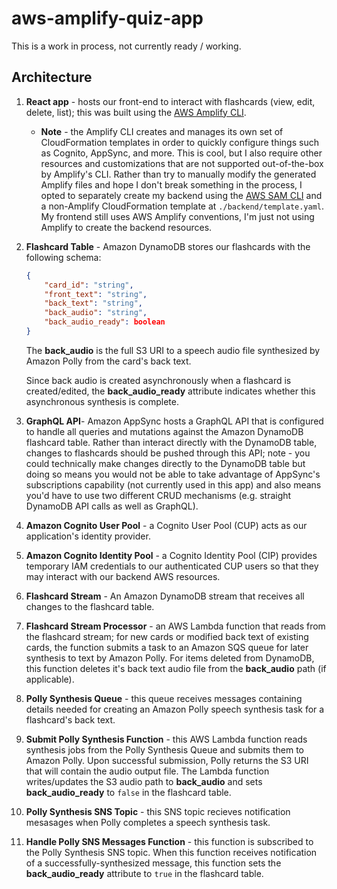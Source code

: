 # aws-amplify-quiz-app

This is a work in process, not currently ready / working. 


## Architecture

1. **React app** - hosts our front-end to interact with flashcards (view, edit, delete, list); this was built using the [AWS Amplify CLI](https://github.com/aws-amplify/amplify-cli).

    * **Note** - the Amplify CLI creates and manages its own set of CloudFormation templates in order to quickly configure things such as Cognito, AppSync, and more. This is cool, but I also require other resources and customizations that are not supported out-of-the-box by Amplify's CLI. Rather than try to manually modify the generated Amplify files and hope I don't break something in the process, I opted to separately create my backend using the [AWS SAM CLI](https://docs.aws.amazon.com/serverless-application-model/latest/developerguide/serverless-sam-cli-install.html) and a non-Amplify CloudFormation template at `./backend/template.yaml`. My frontend still uses AWS Amplify conventions, I'm just not using Amplify to create the backend resources. 

2. **Flashcard Table** - Amazon DynamoDB stores our flashcards with the following schema:

    ```json
    {
        "card_id": "string",
        "front_text": "string",
        "back_text": "string",
        "back_audio": "string",
        "back_audio_ready": boolean
    }
    ```

    The **back_audio** is the full S3 URI to a speech audio file synthesized by Amazon Polly from the card's back text. 

    Since back audio is created asynchronously when a flashcard is created/edited, the **back_audio_ready** attribute indicates whether this asynchronous synthesis is complete. 

3. **GraphQL API**- Amazon AppSync hosts a GraphQL API that is configured to handle all queries and mutations against the Amazon DynamoDB flashcard table. Rather than interact directly with the DynamoDB table, changes to flashcards should be pushed through this API; note - you could technically make changes directly to the DynamoDB table but doing so means you would not be able to take advantage of AppSync's subscriptions capability (not currently used in this app) and also means you'd have to use two different CRUD mechanisms (e.g. straight DynamoDB API calls as well as GraphQL).

4. **Amazon Cognito User Pool** - a Cognito User Pool (CUP) acts as our application's identity provider.

5. **Amazon Cognito Identity Pool** - a Cognito Identity Pool (CIP) provides temporary IAM credentials to our authenticated CUP users so that they may interact with our backend AWS resources. 

6. **Flashcard Stream** - An Amazon DynamoDB stream that receives all changes to the flashcard table.

7. **Flashcard Stream Processor** - an AWS Lambda function that reads from the flashcard stream; for new cards or modified back text of existing cards, the function submits a task to an Amazon SQS queue for later synthesis to text by Amazon Polly. For items deleted from DynamoDB, this function deletes it's back text audio file from the **back_audio** path (if applicable).

8. **Polly Synthesis Queue** - this queue receives messages containing details needed for creating an Amazon Polly speech synthesis task for a flashcard's back text. 

9. **Submit Polly Synthesis Function** - this AWS Lambda function reads synthesis jobs from the Polly Synthesis Queue and submits them to Amazon Polly. Upon successful submission, Polly returns the S3 URI that will contain the audio output file. The Lambda function  writes/updates the S3 audio path to **back_audio**  and sets **back_audio_ready** to `false` in the flashcard table. 

10. **Polly Synthesis SNS Topic** - this SNS topic recieves notification mesasages when Polly completes a speech synthesis task. 

11. **Handle Polly SNS Messages Function** - this function is subscribed to the Polly Synthesis SNS topic. When this function receives notification of a successfully-synthesized message, this function sets the **back_audio_ready** attribute to `true` in the flashcard table.